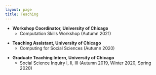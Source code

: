 ```yaml
---
layout: page
title: Teaching
---
```

- **Workshop Coordinator, University of Chicago**
  - Computation Skills Workshop (Autumn 2021)
<div style="margin-top: 5px;"></div>

- **Teaching Assistant, University of Chicago** 
  - Computing for Social Sciences (Autumn 2020)
<div style="margin-top: 5px;"></div>

- **Graduate Teaching Intern, University of Chicago**
  - Social Science Inquiry I, II, III (Autumn 2019, Winter 2020, Spring 2020)
